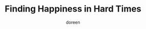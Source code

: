 ---
title: Finding Happiness in Hard Times
slug: finding-happiness-in-hard-times
excerpt: Understanding the science behind our emotions can offer us tools for finding balance, even when struggle feels overwhelming.
feature_image:
  alt: A bright summer sky over golden fields representing hope and renewal
  width: 1536
  height: 1024
  url: /images/happiness.png
html_content: >-
  The middle of summer carries its own kind of heaviness. The days are long, the fields are hot, and sometimes even in the brightest light we can find ourselves searching for a bit of peace inside.


  I've been reminded lately that <strong>happiness isn't always about circumstance</strong>. Sometimes it's about knowing how our own bodies and minds work. I came across a simple way of understanding the different brain chemicals and hormones that shape how we feel. It struck me how powerful it can be to learn the science behind our emotions.


  When we know that laughter releases endorphins, that exercise sparks dopamine, that a hug can trigger oxytocin, we realize we're not powerless in the face of a difficult season. We can take small, intentional steps to invite balance back in. It doesn't make struggle vanish, but it offers a handhold on the climb.


  So if the days feel heavy, remember that your own body carries tools for lightening the load. <strong>Happiness can be nurtured, even when it feels out of reach.</strong>


  Here's to listening to what our brains and hearts need, and to giving ourselves grace in the learning.
published_at: 2025-07-22T16:45:00.000Z
category: mental-health
tags:
  - wellness
  - self-care
  - resilience
author: doreen
---